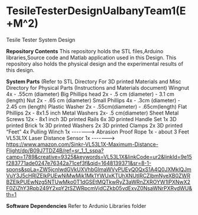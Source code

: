 # TesileTesterDesignUalbanyTeam1(E+M^2)
 Tesile Tester System Design

**Repository Contents**
This repository holds the STL files,Arduino libraries,Source code and Matlab application used in this Design. This repository also holds the physical design and the experimental results of this design.

**System Parts** (Refer to STL Directory For 3D printed Materials and Misc Directory for Physical Parts (Instructions and Materials document)
Wingnut 4x -  .55cm (diameter)
Big Phillips head  2x - .5 cm (diameter) - 3.1 cm (length)
Nut 2x - .65 cm (diameter)
Small Phillips 4x - .3cm (diameter) - 2.45 cm (length)
Plastic Washer 2x - .55cm(diameter) - .65cm(length)
Flat Phillips 2x - 8x1.5 inch 
Metal Washers 2x- .5 cm(diameter)
Sheet Metal Screws 12x - 8x1 inch
3D printed Rails 6x
3D printed Handle Set 1x
3D printed Brick 1x
3D printed Washers 2x
3D printed Clamps 2x
3D printed “Feet” 4x
Pulling Winch 1x 
------->
Abrasion Proof Rope 1x - about 3 Feet 
 VL53L1X Laser Distance Sensor 1x 
 -------> https://www.amazon.com/Sinkr-VL53L1X-Maximum-Distance-Flight/dp/B09J7TDZ4B/ref=sr_1_1_sspa?camp=1789&creative=9325&keywords=VL53L1X&linkCode=ur2&linkId=9e15f283771ade0247e76342a71cef3f&qid=1648139371&sr=8-1-spons&spLa=ZW5jcnlwdGVkUXVhbGlmaWVyPUEyQ0QxS1A4Q0JXMklQJmVuY3J5cHRlZElkPUEwNjMwMjk1Mk1YWUxKTUhXNUtIRCZlbmNyeXB0ZWRBZElkPUEwNzg5NTUwMko0T1dGSEtMQTkwRyZ3aWRnZXROYW1lPXNwX2F0ZiZhY3Rpb249Y2xpY2tSZWRpcmVjdCZkb05vdExvZ0NsaWNrPXRydWU&th=1
 
**Software Dependencies**
Refer to Ardunio Libraries folder
